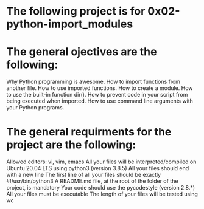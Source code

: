 # The following project is for 0x02-python-import_modules

# The general ojectives are the following:

Why Python programming is awesome.
How to import functions from another file.
How to use imported functions.
How to create a module.
How to use the built-in function dir().
How to prevent code in your script from being executed when imported.
How to use command line arguments with your Python programs.

# The general requirments for the project are the following:

Allowed editors: vi, vim, emacs
All your files will be interpreted/compiled on Ubuntu 20.04 LTS using python3 (version 3.8.5)
All your files should end with a new line
The first line of all your files should be exactly #!/usr/bin/python3
A README.md file, at the root of the folder of the project, is mandatory
Your code should use the pycodestyle (version 2.8.*)
All your files must be executable
The length of your files will be tested using wc